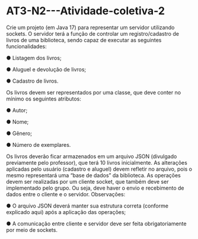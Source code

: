# AT3-N2---Atividade-coletiva-2

Crie um projeto (em Java 17) para representar um servidor utilizando sockets. O servidor terá a função de
controlar um registro/cadastro de livros de uma biblioteca, sendo capaz de executar as seguintes
funcionalidades:

● Listagem dos livros;

● Aluguel e devolução de livros;

● Cadastro de livros.

Os livros devem ser representados por uma classe, que deve conter no mínimo os seguintes atributos:

● Autor;

● Nome;

● Gênero;

● Número de exemplares.

Os livros deverão ficar armazenados em um arquivo JSON (divulgado previamente pelo professor), que terá
10 livros inicialmente. As alterações aplicadas pelo usuário (cadastro e aluguel) devem refletir no
arquivo, pois o mesmo representará uma “base de dados” da biblioteca.
As operações devem ser realizadas por um cliente socket, que também deve ser implementado pelo
grupo. Ou seja, deve haver o envio e recebimento de dados entre o cliente e o servidor.
Observações:

● O arquivo JSON deverá manter sua estrutura correta (conforme explicado aqui) após a aplicação das
operações;

● A comunicação entre cliente e servidor deve ser feita obrigatoriamente por meio de sockets.

